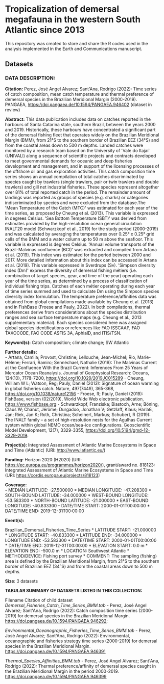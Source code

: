 # **Tropicalization of demersal megafauna in the western South Atlantic since 2013**

This repository was created to store and share the R codes used in the analysis implemented in the Earth and Communications manuscript.

## Datasets

### DATA DESCRIPTION:

**Citation:** Perez, José Angel Alvarez; Sant'Ana, Rodrigo (2022): Time series of catch composition, mean catch temperature and thermal preference of demersal species in the Brazilian Meridional Margin (2000-2019). PANGAEA, https://doi.pangaea.de/10.1594/PANGAEA.946402 (dataset in review)

**Abstract:** This data publication includes data on catches reported in the harbours of Santa Catarina state, southern Brazil, between the years 2000 and 2019. Historically, these harbours have concentrated a significant part of the demersal fishing fleet that operates widely on the Brazilian Meridional Margin (BMM), from 21°S to the southern border of Brazilian EEZ (34°S) and from the coastal areas down to 500 m depths. Landed catches were monitored by a research team based on the University of 'Vale do Itajaí' (UNIVALI) along a sequence of scientific projects and contracts developed to meet governmental demands for oceanic and deep fisheries development and management, and in support of the licensing processes of the offshore oil and gas exploration activities. This catch composition time series shows an annual compilation of total catches discriminated by species caught by trawlers (single trawlers, pair or twin trawlers and double trawlers) and gill net industrial fisheries. These species represent altogether over 81% of total reported catch in the period. The remainder amount of landings was reported as groups of species (e.g. sharks) or categories indiscriminated by species and were excluded from the database.The 'Mean Temperature of the Catch (MTC)' was estimated for each year of the time series, as proposed by Cheung et al. (2013). This variable is expressed in degrees Celsius. 'Sea Bottom Temperature (SBT)' was derived from estimates provided by the high-resolution ocean general circulation INALT20 model (Schwarzkopf et al., 2019) for the study period (2000-2019) and was calculated by averaging the temperatures over 0.25° x 0.25° grid cells of the BMM and a water column up to 50 m above the seafloor. This variable is expressed is degrees Celsius. 'Annual volume transports of the Brazil-Malvinas confluence (BCt)' was extracted and compiled from Artana et al. (2019). This index was estimated for the period between 2000 and 2017. More detailed information about this index can be accessed in Artana et al. (2019). This variable expressed in Sverdrups (Sv). 'Simpson diversity index (Dm)' express the diversity of demersal fishing métiers (i.e. combination of target species, gear, and time of the year) operating each year of the time series, as determined by a process of classification of individual fishing trips. Catches of each métier operating during each year of time series summed and used to calculate Dm using the Simpson species diversity index formulation. The temperature preference/affinities data was obtained from global compilations made available by Cheung et al. (2013) and in FishBase (Froese and Pauly, 2022). In both compilations, thermal preferences derive from considerations about the species distribution ranges and sea surface temperature maps (e.g. Cheung et al., 2013 supplementary material). Each species considered here was assigned global species identifications or references like FAO ISSCAAP, FAO TAXOCODE, FAO CODE ASFIS 3A, AphiaID, and ITIS/TSN.

**Keyword(s):**	Catch composition; climate change; SW Atlantic

**Further details:**	
    - Artana, Camila; Provost, Christine; Lellouche, Jean-Michel; Rio, Marie-Hélène; Ferrari, Ramiro; Sennéchael, Nathalie (2019): The Malvinas Current at the Confluence With the Brazil Current: Inferences From 25 Years of Mercator Ocean Reanalysis. Journal of Geophysical Research: Oceans, 124(10), 7178-7200, https://doi.org/10.1029/2019JC015289
	- Cheung, William W L; Watson, Reg; Pauly, Daniel (2013): Signature of ocean warming in global fisheries catch. Nature, 497(7449), 365-368, https://doi.org/10.1038/nature12156
	- Froese, R; Pauly, Daniel (2019): FishBase, version (02/2019). World Wide Web electronic publication, https://www.fishbase.org
	- Schwarzkopf, Franziska; Biastoch, Arne; Böning, Claus W; Chanut, Jérôme; Durgadoo, Jonathan V; Getzlaff, Klaus; Harlaß, Jan; Riek, Jan K; Roth, Christina; Scheinert, Markus; Schubert, R (2019): The INALT family – a set of high-resolution nests for the Agulhas Current system within global NEMO ocean/sea-ice configurations. Geoscientific Model Development, 12(7), 3329-3355, https://doi.org/10.5194/gmd-12-3329-2019.

**Project(s):**	Integrated Assessment of Atlantic Marine Ecosystems in Space and Time (iAtlantic) (URI: http://www.iatlantic.eu/)

**Funding:**	Horizon 2020 (H2020) (URI: https://ec.europa.eu/programmes/horizon2020/), grant/award no. 818123: Integrated Assessment of Atlantic Marine Ecosystems in Space and Time (URI: https://cordis.europa.eu/projects/818123)

**Coverage:**	
    - MEDIAN LATITUDE: -27.500000 * MEDIAN LONGITUDE: -47.208300 * SOUTH-BOUND LATITUDE: -34.000000 * WEST-BOUND LONGITUDE: -53.583300 * NORTH-BOUND LATITUDE: -21.000000 * EAST-BOUND LONGITUDE: -40.833300
	- DATE/TIME START: 2000-01-01T00:00:00 * DATE/TIME END: 2019-12-31T00:00:00

**Event(s):**	

Brazilian_Demersal_Fisheries_Time_Series * LATITUDE START: -21.000000 * LONGITUDE START: -40.833300 * LATITUDE END: -34.000000 * LONGITUDE END: -53.583300 * DATE/TIME START: 2000-01-01T00:00:00 * DATE/TIME END: 2019-12-31T00:00:00 * ELEVATION START: 0.0 m * ELEVATION END: -500.0 m * LOCATION: Southwest Atlantic * METHOD/DEVICE: Fishing port survey * COMMENT: The sampling (fishing) area is defined by the Brazilian Meridional Margin, from 21°S to the southern border of Brazilian EEZ (34°S) and from the coastal areas down to 500 m depths.

**Size:**	3 datasets

**TABULAR SUMMARY OF DATASETS LISTED IN THIS COLLECTION:**

Filename	Citation of child dataset
*Demersal_Fisheries_Catch_Time_Series_BMM.tab* - Perez, José Angel Alvarez; Sant'Ana, Rodrigo (2022): Catch composition time series (2000-2019) for demersal species in the Brazilian Meridional Margin. https://doi.pangaea.de/10.1594/PANGAEA.946292;

*Environmental_Oceanographic_Fisheries_Time_Series_BMM.tab* - Perez, José Angel Alvarez; Sant'Ana, Rodrigo (2022): Environmental, oceanographic and fisheries strategy time series (2000-2019) for demersal species in the Brazilian Meridional Margin. https://doi.pangaea.de/10.1594/PANGAEA.946391

*Thermal_Species_Affinities_BMM.tab* - Perez, José Angel Alvarez; Sant'Ana, Rodrigo (2022): Thermal preference/affinity of demersal species caught in the Brazilian Meridional Margin in the period 2000-2019. https://doi.pangaea.de/10.1594/PANGAEA.946399